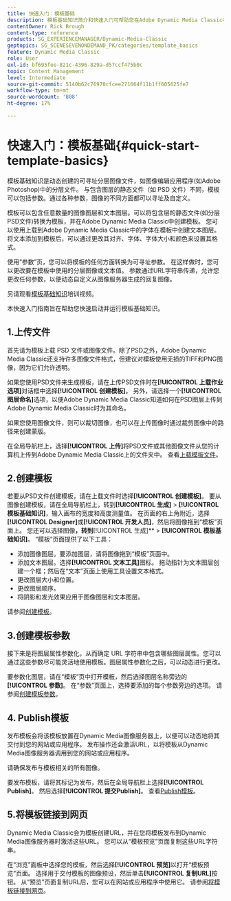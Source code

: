 ```yaml
---
title: 快速入门：模板基础
description: 模板基础知识简介和快速入门可帮助您在Adobe Dynamic Media Classic中快速启动和运行。
contentOwner: Rick Brough
content-type: reference
products: SG_EXPERIENCEMANAGER/Dynamic-Media-Classic
geptopics: SG_SCENESEVENONDEMAND_PK/categories/template_basics
feature: Dynamic Media Classic
role: User
exl-id: bf695fee-821c-4396-829a-d57ccf475b0c
topic: Content Management
level: Intermediate
source-git-commit: 5140b62c76970cfcee271664f11b1ff605625fe7
workflow-type: tm+mt
source-wordcount: '808'
ht-degree: 17%

---
```


# 快速入门：模板基础{#quick-start-template-basics}

模板基础知识是动态创建的可寻址分层图像文件，如图像编辑应用程序(如Adobe Photoshop)中的分层文件。 与包含图层的静态文件（如 PSD 文件）不同，模板可以包括参数。通过各种参数，图像的不同方面都可以寻址及自定义。

模板可以包含任意数量的图像图层和文本图层。可以将包含层的静态文件(如分层PSD文件)转换为模板，并在Adobe Dynamic Media Classic中创建模板。 您可以使用上载到Adobe Dynamic Media Classic中的字体在模板中创建文本图层。 将文本添加到模板后，可以通过更改其对齐、字体、字体大小和颜色来设置其格式。

使用“参数”页，您可以将模板的任何方面转换为可寻址参数。 在这样做时，您可以更改要在模板中使用的分层图像或文本值。 参数通过URL字符串传递，允许您更改任何参数，以便动态自定义从图像服务器生成的回复图像。

另请观看[模板基础知识](https://s7d5.scene7.com/s7viewers/html5/VideoViewer.html?videoserverurl=https://s7d5.scene7.com/is/content/&amp;emailurl=https://s7d5.scene7.com/s7/emailFriend&amp;serverUrl=https://s7d5.scene7.com/is/image/&amp;config=Scene7SharedAssets/Universal_HTML5_Video&amp;contenturl=https://s7d5.scene7.com/skins/&amp;asset=S7tutorials/553_Template%20Basics_converted%20renamed_Dynamic%20Banners-AVS)培训视频。

本快速入门指南旨在帮助您快速启动并运行模板基础知识。

## 1.上传文件

首先请为模板上载 PSD 文件或图像文件。除了PSD之外，Adobe Dynamic Media Classic还支持许多图像文件格式，但建议对模板使用无损的TIFF和PNG图像，因为它们允许透明。

如果您使用PSD文件来生成模板，请在上传PSD文件时在&#x200B;**[!UICONTROL 上载作业选项]**&#x200B;对话框中选择&#x200B;**[!UICONTROL 创建模板]**。 另外，请选择一个&#x200B;**[!UICONTROL 图层命名]**&#x200B;选项，以便Adobe Dynamic Media Classic知道如何在PSD图层上传到Adobe Dynamic Media Classic时为其命名。

如果您使用图像文件，则可以裁切图像，也可以在上传图像时通过裁剪图像中的路径来创建蒙版。

在全局导航栏上，选择&#x200B;**[!UICONTROL 上传]**&#x200B;将PSD文件或其他图像文件从您的计算机上传到Adobe Dynamic Media Classic上的文件夹中。 查看[上载模板文件](uploading-template-files.md#uploading_template_files)。

## 2.创建模板

若要从PSD文件创建模板，请在上载文件时选择&#x200B;**[!UICONTROL 创建模板]**。 要从图像创建模板，请在全局导航栏上，转到&#x200B;**[!UICONTROL 生成]** > **[!UICONTROL 模板基础知识]**，输入画布的宽度和高度测量值。 在页面的右上角附近，选择&#x200B;**[!UICONTROL Designer]**&#x200B;或&#x200B;**[!UICONTROL 开发人员]**，然后将图像拖到“模板”页面上。 您还可以选择图像&#x200B;**，转到&#x200B;**[!UICONTROL 生成]** > **[!UICONTROL 模板基础知识]**。 “模板”页面提供了以下工具：

* 添加图像图层。要添加图层，请将图像拖到“模板”页面中。
* 添加文本图层。选择&#x200B;**[!UICONTROL 文本工具]**&#x200B;图标。 拖动指针为文本图层创建一个框；然后在“文本”页面上使用工具设置文本格式。
* 更改图层大小和位置。
* 更改图层顺序。
* 将阴影和发光效果应用于图像图层和文本图层。

请参阅[创建模板](creating-template.md#creating_a_template)。

## 3.创建模板参数

接下来是将图层属性参数化，从而确定 URL 字符串中包含哪些图层属性。您可以通过这些参数尽可能灵活地使用模板。图层属性参数化之后，可以动态进行更改。

要参数化图层，请在“模板”页中打开模板，然后选择图层名称旁边的&#x200B;**[!UICONTROL 参数]**。 在“参数”页面上，选择要添加的每个参数旁边的选项。 请参阅[创建模板参数](creating-template-parameters.md#creating_template_parameters)。

## 4. Publish模板

发布模板会将该模板放置在Dynamic Media图像服务器上，以便可以动态地将其交付到您的网站或应用程序。 发布操作还会激活URL，以将模板从Dynamic Media图像服务器调用到您的网站或应用程序。

请确保发布与模板相关的所有图像。

要发布模板，请将其标记为发布，然后在全局导航栏上选择&#x200B;**[!UICONTROL Publish]**。 然后选择&#x200B;**[!UICONTROL 提交Publish]**。 查看[Publish模板](publishing-templates.md#publishing_templates)。

## 5.将模板链接到网页

Dynamic Media Classic会为模板创建URL，并在您将模板发布到Dynamic Media图像服务器时激活这些URL。 您可以从“模板预览”页面复制这些URL字符串。

在“浏览”面板中选择您的模板，然后选择&#x200B;**[!UICONTROL 预览]**&#x200B;以打开“模板预览”页面。 选择用于交付模板的图像预设，然后单击&#x200B;**[!UICONTROL 复制URL]**&#x200B;按钮。 从“预览”页面复制URL后，您可以在网站或应用程序中使用它。 请参阅[将模板链接到网页](linking-template-web-page.md#linking_a_template_to_a_web_page)。
